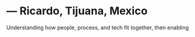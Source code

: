 # — Ricardo, Tijuana, Mexico

Understanding how people, process, and tech fit together, then enabling